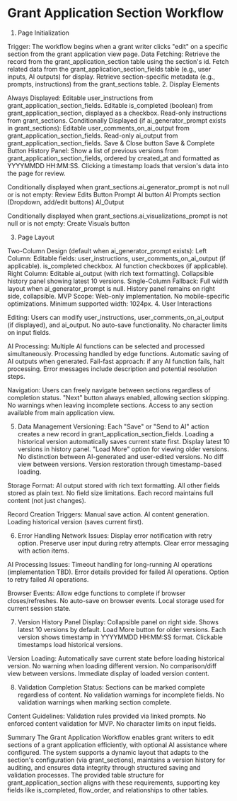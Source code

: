 # Grant Application Section Workflow

1. Page Initialization

Trigger: The workflow begins when a grant writer clicks "edit" on a specific section from the grant application view page.
Data Fetching:
Retrieve the record from the grant_application_section table using the section's id.
Fetch related data from the grant_application_section_fields table (e.g., user inputs, AI outputs) for display.
Retrieve section-specific metadata (e.g., prompts, instructions) from the grant_sections table.
2. Display Elements

Always Displayed:
Editable user_instructions from grant_application_section_fields.
Editable is_completed (boolean) from grant_application_section, displayed as a checkbox.
Read-only instructions from grant_sections.
Conditionally Displayed (if ai_generator_prompt exists in grant_sections):
Editable user_comments_on_ai_output from grant_application_section_fields.
Read-only ai_output from grant_application_section_fields.
Save & Close button
Save & Complete Button
History Panel:
Show a list of previous versions from grant_application_section_fields, ordered by created_at and formatted as YYYYMMDD HH:MM:SS.
Clicking a timestamp loads that version's data into the page for review.

Conditionally displayed when grant_sections.ai_generator_prompt is not null or is not empty:
Review Edits Button
Prompt AI button
AI Prompts section (Dropdown, add/edit buttons)
AI_Output

Conditionally displayed when grant_sections.ai_visualizations_prompt is not null or is not empty:
Create Visuals button

3. Page Layout

Two-Column Design (default when ai_generator_prompt exists):
Left Column:
Editable fields: user_instructions, user_comments_on_ai_output (if applicable).
is_completed checkbox.
AI function checkboxes (if applicable).
Right Column:
Editable ai_output (with rich text formatting).
Collapsible history panel showing latest 10 versions.
Single-Column Fallback:
Full width layout when ai_generator_prompt is null.
History panel remains on right side, collapsible.
MVP Scope:
Web-only implementation.
No mobile-specific optimizations.
Minimum supported width: 1024px.
4. User Interactions

Editing:
Users can modify user_instructions, user_comments_on_ai_output (if displayed), and ai_output.
No auto-save functionality.
No character limits on input fields.

AI Processing:
Multiple AI functions can be selected and processed simultaneously.
Processing handled by edge functions.
Automatic saving of AI outputs when generated.
Fail-fast approach: if any AI function fails, halt processing.
Error messages include description and potential resolution steps.

Navigation:
Users can freely navigate between sections regardless of completion status.
"Next" button always enabled, allowing section skipping.
No warnings when leaving incomplete sections.
Access to any section available from main application view.

5. Data Management
Versioning:
Each "Save" or "Send to AI" action creates a new record in grant_application_section_fields.
Loading a historical version automatically saves current state first.
Display latest 10 versions in history panel.
"Load More" option for viewing older versions.
No distinction between AI-generated and user-edited versions.
No diff view between versions.
Version restoration through timestamp-based loading.

Storage Format:
AI output stored with rich text formatting.
All other fields stored as plain text.
No field size limitations.
Each record maintains full content (not just changes).

Record Creation Triggers:
Manual save action.
AI content generation.
Loading historical version (saves current first).

6. Error Handling
Network Issues:
Display error notification with retry option.
Preserve user input during retry attempts.
Clear error messaging with action items.

AI Processing Issues:
Timeout handling for long-running AI operations (implementation TBD).
Error details provided for failed AI operations.
Option to retry failed AI operations.

Browser Events:
Allow edge functions to complete if browser closes/refreshes.
No auto-save on browser events.
Local storage used for current session state.

7. Version History Panel
Display:
Collapsible panel on right side.
Shows latest 10 versions by default.
Load More button for older versions.
Each version shows timestamp in YYYYMMDD HH:MM:SS format.
Clickable timestamps load historical versions.

Version Loading:
Automatically save current state before loading historical version.
No warning when loading different version.
No comparison/diff view between versions.
Immediate display of loaded version content.

8. Validation
Completion Status:
Sections can be marked complete regardless of content.
No validation warnings for incomplete fields.
No validation warnings when marking section complete.

Content Guidelines:
Validation rules provided via linked prompts.
No enforced content validation for MVP.
No character limits on input fields.

Summary
The Grant Application Workflow enables grant writers to edit sections of a grant application efficiently, with optional AI assistance where configured. The system supports a dynamic layout that adapts to the section's configuration (via grant_sections), maintains a version history for auditing, and ensures data integrity through structured saving and validation processes. The provided table structure for grant_application_section aligns with these requirements, supporting key fields like is_completed, flow_order, and relationships to other tables.
